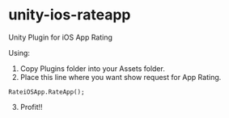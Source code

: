 # unity-ios-rateapp
Unity Plugin for iOS App Rating

Using:
1. Copy Plugins folder into your Assets folder.
2. Place this line where you want show request for App Rating.
```
RateiOSApp.RateApp();
```
3. Profit!!
